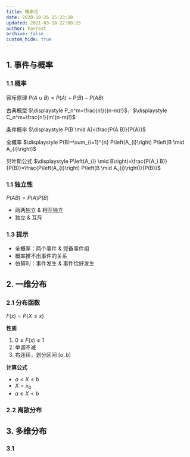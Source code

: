 ```yaml
---
title: 概率论
date: 2020-10-26 15:23:18
updated: 2021-03-18 22:08:25
author: Forrest
archive: false
custom_hide: true
---
```


## 1. 事件与概率

### 1.1 概率

容斥原理 $P(A \cup B)=P(A)+P(B)-P(AB)$

古典概型 $\displaystyle P_n^m=\frac{n!}{(n-m)!}$，$\displaystyle C_n^m=\frac{n!}{m!(n-m)!}$


条件概率 $\displaystyle P(B \mid A)=\frac{P(A B)}{P(A)}$

全概率 $\displaystyle P(B)=\sum_{i=1}^{n} P\left(A_{i}\right) P\left(B \mid A_{i}\right)$

贝叶斯公式 $\displaystyle P\left(A_{i} \mid B\right)=\frac{P(A_i B)}{P(B)}=\frac{P\left(A_{i}\right) P\left(B \mid A_{i}\right)}{P(B)}$

### 1.1 独立性

$P(AB)=P(A)P(B)$

- 两两独立 & 相互独立
- 独立 & 互斥

### 1.3 提示

- 全概率：两个事件 & 完备事件组
- 概率推不出事件的关系
- 伯努利：事件发生 & 事件恰好发生

## 2. 一维分布

### 2.1 分布函数

$F(x)=P\{X\le x\}$

**性质**

1. $0\le F(x) \le 1$
2. 单调不减
3. 右连续，划分区间 $[a,b)$

**计算公式**

- $a<X\le b$
- $X=x_0$
- $a\le X<b$

### 2.2 离散分布

## 3. 多维分布

### 3.1
